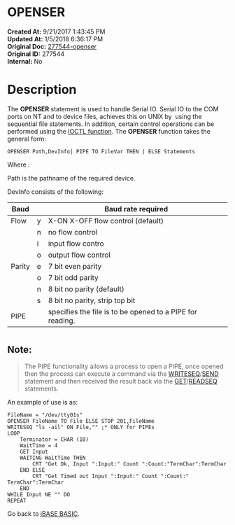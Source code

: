# OPENSER

**Created At:** 9/21/2017 1:43:45 PM  
**Updated At:** 1/5/2018 6:36:17 PM  
**Original Doc:** [277544-openser](https://docs.jbase.com/36868-jbase-basic/277544-openser)  
**Original ID:** 277544  
**Internal:** No  


# Description

The **OPENSER** statement is used to handle Serial IO. Serial IO to the COM ports on NT and to device files, achieves this on UNIX by  using the sequential file statements. In addition, certain control operations can be performed using the [IOCTL function](./../ioctl). The **OPENSER** function takes the general form:

```
OPENSER Path,DevInfo| PIPE TO FileVar THEN | ELSE Statements
```

Where :

Path is the pathname of the required device.

DevInfo consists of the following:


| Baud<br> | <br> | Baud rate required<br> |
| --- | --- | --- |
| Flow<br> | y<br> | X-ON X-OFF flow control (default)<br> |
| <br> | n<br> | no flow control<br> |
| <br> | i<br> | input flow contro<br> |
| <br> | o<br> | output flow control<br> |
| Parity<br> | e<br> | 7 bit even parity<br> |
| <br> | o<br> | 7 bit odd parity<br> |
| <br> | n<br> | 8 bit no parity (default)<br> |
| <br> | s<br> | 8 bit no parity, strip top bit<br> |
| PIPE<br> | <br> | specifies the file is to be opened to a PIPE for reading.<br> |


# 


## Note:


> The PIPE functionality allows a process to open a PIPE, once opened then the process can execute a command via the [WRITESEQ](./../writeseq)/[SEND](./../send) statement and then received the result back via the [GET](./../get)/[READSEQ](./../readseq) statements.


An example of use is as:

```
FileName = "/dev/tty01s"
OPENSER FileName TO File ELSE STOP 201,FileName
WRITESEQ "ls -ail" ON File,"" ;* ONLY for PIPEs
LOOP
    Terminator = CHAR (10)
    WaitTime = 4
    GET Input
    WAITING WaitTime THEN
        CRT "Get Ok, Input ":Input:" Count ":Count:"TermChar":TermChar
    END ELSE
        CRT "Get Timed out Input ":Input:" Count ":Count:" TermChar":TermChar
    END
WHILE Input NE "" DO
REPEAT
```



Go back to [jBASE BASIC](./../jbase-basic-programmers-reference-guide).
